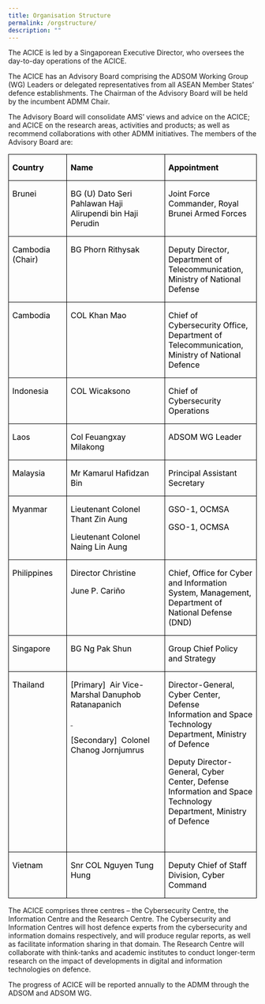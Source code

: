 ```yaml
---
title: Organisation Structure
permalink: /orgstructure/
description: ""
---
```

The ACICE is led by a Singaporean Executive Director, who oversees the day-to-day operations of the ACICE.

The ACICE has an Advisory Board comprising the ADSOM Working Group (WG) Leaders or delegated representatives from all ASEAN Member States’ defence establishments. The Chairman of the Advisory Board will be held by the incumbent ADMM Chair.

The Advisory Board will consolidate AMS’ views and advice on the ACICE; and ACICE on the research areas, activities and products;  as well as recommend collaborations with other ADMM initiatives. The members of the Advisory Board are: 


         

<table style="border-collapse:collapse;mso-yfti-tbllook:1184;mso-padding-alt:0cm 0cm 0cm 0cm" cellpadding="0" cellspacing="0" border="0" class="MsoNormalTable"><tbody><tr style="mso-yfti-irow:0;mso-yfti-firstrow:yes"><td style="width:91.3pt;border:solid windowtext 1.0pt;
  padding:0cm 5.4pt 0cm 5.4pt" valign="top" width="122"><p class="MsoNormal"><b><span style="font-size:12.0pt;mso-ascii-font-family:
  Calibri;mso-hansi-font-family:Calibri;mso-bidi-font-family:Calibri;
  color:#000000">Country</span></b></p></td><td style="width:191.35pt;border:solid windowtext 1.0pt;
  border-left:none;padding:0cm 5.4pt 0cm 5.4pt" valign="top" width="255"><p class="MsoNormal"><b><span style="font-size:12.0pt;mso-ascii-font-family:
  Calibri;mso-hansi-font-family:Calibri;mso-bidi-font-family:Calibri;
  color:#000000">Name</span></b></p></td><td style="width:141.35pt;border:solid windowtext 1.0pt;
  border-left:none;padding:0cm 5.4pt 0cm 5.4pt" valign="top" width="188"><p class="MsoNormal"><b><span style="font-size:12.0pt;mso-ascii-font-family:
  Calibri;mso-hansi-font-family:Calibri;mso-bidi-font-family:Calibri;
  color:#000000">Appointment</span></b></p></td></tr><tr style="mso-yfti-irow:1"><td style="width:91.3pt;border:solid windowtext 1.0pt;
  border-top:none;padding:0cm 5.4pt 0cm 5.4pt" valign="top" width="122"><p class="MsoNormal"><span style="font-size:12.0pt;mso-ascii-font-family:Calibri;
  mso-hansi-font-family:Calibri;mso-bidi-font-family:Calibri;color:#000000">Brunei</span></p></td><td style="width:191.35pt;border-top:none;border-left:
  none;border-bottom:solid windowtext 1.0pt;border-right:solid windowtext 1.0pt;
  padding:0cm 5.4pt 0cm 5.4pt" valign="top" width="255"><p class="MsoNormal"><span style="font-size:12.0pt;mso-ascii-font-family:Calibri;
  mso-hansi-font-family:Calibri;mso-bidi-font-family:Calibri;color:#000000">BG (U) Dato Seri Pahlawan Haji Alirupendi bin Haji Perudin</span></p></td><td style="width:141.35pt;border-top:none;border-left:
  none;border-bottom:solid windowtext 1.0pt;border-right:solid windowtext 1.0pt;
  padding:0cm 5.4pt 0cm 5.4pt" valign="top" width="188"><p class="MsoNormal"><span style="font-size:12.0pt;mso-ascii-font-family:Calibri;
  mso-hansi-font-family:Calibri;mso-bidi-font-family:Calibri;color:#000000">Joint Force Commander, Royal Brunei Armed Forces</span></p></td></tr><tr style="mso-yfti-irow:2"><td style="width:91.3pt;border:solid windowtext 1.0pt;
  border-top:none;padding:0cm 5.4pt 0cm 5.4pt" valign="top" width="122"><p class="MsoNormal"><span style="font-size:12.0pt;mso-ascii-font-family:Calibri;
  mso-hansi-font-family:Calibri;mso-bidi-font-family:Calibri;color:#000000">Cambodia (Chair)</span></p></td><td style="width:191.35pt;border-top:none;border-left:
  none;border-bottom:solid windowtext 1.0pt;border-right:solid windowtext 1.0pt;
  padding:0cm 5.4pt 0cm 5.4pt" valign="top" width="255"><p class="MsoNormal"><span style="font-size:12.0pt;mso-ascii-font-family:Calibri;
  mso-hansi-font-family:Calibri;mso-bidi-font-family:Calibri;color:#000000">BG Phorn Rithysak</span></p><p class="MsoNormal"><i><span style="font-size:12.0pt;mso-ascii-font-family:
  Calibri;mso-hansi-font-family:Calibri;mso-bidi-font-family:Calibri;
  color:#000000">&nbsp;&nbsp;</span></i></p></td><td style="width:141.35pt;border-top:none;border-left:
  none;border-bottom:solid windowtext 1.0pt;border-right:solid windowtext 1.0pt;
  padding:0cm 5.4pt 0cm 5.4pt" valign="top" width="188"><p class="MsoNormal"><span style="font-size:12.0pt;mso-ascii-font-family:Calibri;
  mso-hansi-font-family:Calibri;mso-bidi-font-family:Calibri;color:#000000">Deputy Director, Department of Telecommunication, Ministry of National Defense</span></p></td></tr><tr style="mso-yfti-irow:3"><td style="width:91.3pt;border:solid windowtext 1.0pt;
  border-top:none;padding:0cm 5.4pt 0cm 5.4pt" valign="top" width="122"><p class="MsoNormal"><span style="font-size:12.0pt;mso-ascii-font-family:Calibri;
  mso-hansi-font-family:Calibri;mso-bidi-font-family:Calibri;color:#000000">Cambodia&nbsp;</span></p></td><td style="width:191.35pt;border-top:none;border-left:
  none;border-bottom:solid windowtext 1.0pt;border-right:solid windowtext 1.0pt;
  padding:0cm 5.4pt 0cm 5.4pt" valign="top" width="255"><p class="MsoNormal"><span style="font-size:12.0pt;mso-ascii-font-family:Calibri;
  mso-hansi-font-family:Calibri;mso-bidi-font-family:Calibri;color:#000000">COL Khan Mao</span></p></td><td style="width:141.35pt;border-top:none;border-left:
  none;border-bottom:solid windowtext 1.0pt;border-right:solid windowtext 1.0pt;
  padding:0cm 5.4pt 0cm 5.4pt" valign="top" width="188"><p class="MsoNormal"><span style="font-size:12.0pt;mso-ascii-font-family:Calibri;
  mso-hansi-font-family:Calibri;mso-bidi-font-family:Calibri;color:#000000">Chief of Cybersecurity Office, Department of Telecommunication, Ministry of National Defence</span></p><p class="MsoNormal"><span style="font-size:12.0pt;mso-ascii-font-family:Calibri;
  mso-hansi-font-family:Calibri;mso-bidi-font-family:Calibri;color:#000000"></span></p></td></tr><tr style="mso-yfti-irow:4"><td style="width:91.3pt;border:solid windowtext 1.0pt;
  border-top:none;padding:0cm 5.4pt 0cm 5.4pt" valign="top" width="122"><p class="MsoNormal"><span style="font-size:12.0pt;mso-ascii-font-family:Calibri;
  mso-hansi-font-family:Calibri;mso-bidi-font-family:Calibri;color:#000000">Indonesia</span></p></td><td style="width:191.35pt;border-top:none;border-left:
  none;border-bottom:solid windowtext 1.0pt;border-right:solid windowtext 1.0pt;
  padding:0cm 5.4pt 0cm 5.4pt" valign="top" width="255"><p class="MsoNormal"><span style="font-size:12.0pt;mso-ascii-font-family:Calibri;
  mso-hansi-font-family:Calibri;mso-bidi-font-family:Calibri;color:#000000">COL Wicaksono&nbsp;</span></p></td><td style="width:141.35pt;border-top:none;border-left:
  none;border-bottom:solid windowtext 1.0pt;border-right:solid windowtext 1.0pt;
  padding:0cm 5.4pt 0cm 5.4pt" valign="top" width="188"><p class="MsoNormal"><span style="font-size:12.0pt;mso-ascii-font-family:Calibri;
  mso-hansi-font-family:Calibri;mso-bidi-font-family:Calibri;color:#000000">Chief of Cybersecurity Operations</span></p></td></tr><tr style="mso-yfti-irow:5"><td style="width:91.3pt;border:solid windowtext 1.0pt;
  border-top:none;padding:0cm 5.4pt 0cm 5.4pt" valign="top" width="122"><p class="MsoNormal"><span style="font-size:12.0pt;mso-ascii-font-family:Calibri;
  mso-hansi-font-family:Calibri;mso-bidi-font-family:Calibri;color:#000000">Laos</span></p></td><td style="width:191.35pt;border-top:none;border-left:
  none;border-bottom:solid windowtext 1.0pt;border-right:solid windowtext 1.0pt;
  padding:0cm 5.4pt 0cm 5.4pt" valign="top" width="255"><p class="MsoNormal"><span style="font-size:12.0pt;mso-ascii-font-family:Calibri;
  mso-hansi-font-family:Calibri;mso-bidi-font-family:Calibri;color:#000000">Col Feuangxay Milakong</span></p></td><td style="width:141.35pt;border-top:none;border-left:
  none;border-bottom:solid windowtext 1.0pt;border-right:solid windowtext 1.0pt;
  padding:0cm 5.4pt 0cm 5.4pt" valign="top" width="188"><p class="MsoNormal"><span style="font-size:12.0pt;mso-ascii-font-family:Calibri;
  mso-hansi-font-family:Calibri;mso-bidi-font-family:Calibri;color:#000000">ADSOM WG Leader</span></p></td></tr><tr style="mso-yfti-irow:6"><td style="width:91.3pt;border:solid windowtext 1.0pt;
  border-top:none;padding:0cm 5.4pt 0cm 5.4pt" valign="top" width="122"><p class="MsoNormal"><span style="font-size:12.0pt;mso-ascii-font-family:Calibri;
  mso-hansi-font-family:Calibri;mso-bidi-font-family:Calibri;color:#000000">Malaysia</span></p></td><td style="width:191.35pt;border-top:none;border-left:
  none;border-bottom:solid windowtext 1.0pt;border-right:solid windowtext 1.0pt;
  padding:0cm 5.4pt 0cm 5.4pt" valign="top" width="255"><p class="MsoNormal"><span style="font-size:12.0pt;mso-ascii-font-family:
  Calibri;mso-hansi-font-family:Calibri;mso-bidi-font-family:Calibri;
  color:#000000;mso-ansi-language:EN-MY" lang="EN-MY">Mr Kamarul Hafidzan Bin</span><span style="font-size:12.0pt;mso-ascii-font-family:Calibri;mso-hansi-font-family:
  Calibri;mso-bidi-font-family:Calibri;color:#000000"></span></p></td><td style="width:141.35pt;border-top:none;border-left:
  none;border-bottom:solid windowtext 1.0pt;border-right:solid windowtext 1.0pt;
  padding:0cm 5.4pt 0cm 5.4pt" valign="top" width="188"><p class="MsoNormal"><span style="font-size:12.0pt;mso-ascii-font-family:
  Calibri;mso-hansi-font-family:Calibri;mso-bidi-font-family:Calibri;
  color:#000000;mso-ansi-language:EN-MY" lang="EN-MY">Principal Assistant Secretary</span></p></td></tr><tr style="mso-yfti-irow:7"><td style="width:91.3pt;border:solid windowtext 1.0pt;
  border-top:none;padding:0cm 5.4pt 0cm 5.4pt" valign="top" width="122"><p class="MsoNormal"><span style="font-size:12.0pt;mso-ascii-font-family:Calibri;
  mso-hansi-font-family:Calibri;mso-bidi-font-family:Calibri;color:#000000">Myanmar</span></p></td><td style="width:191.35pt;border-top:none;border-left:
  none;border-bottom:solid windowtext 1.0pt;border-right:solid windowtext 1.0pt;
  padding:0cm 5.4pt 0cm 5.4pt" valign="top" width="255"><p class="MsoNormal"><span style="font-size:12.0pt;mso-ascii-font-family:Calibri;
  mso-hansi-font-family:Calibri;mso-bidi-font-family:Calibri;color:#000000">Lieutenant Colonel Thant Zin Aung</span></p><p class="MsoNormal"><span style="font-size:12.0pt;mso-ascii-font-family:Calibri;
  mso-hansi-font-family:Calibri;mso-bidi-font-family:Calibri;color:#000000">Lieutenant Colonel Naing Lin Aung</span></p></td><td style="width:141.35pt;border-top:none;border-left:
  none;border-bottom:solid windowtext 1.0pt;border-right:solid windowtext 1.0pt;
  padding:0cm 5.4pt 0cm 5.4pt" valign="top" width="188"><p class="MsoNormal"><span style="font-size:12.0pt;mso-ascii-font-family:Calibri;
  mso-hansi-font-family:Calibri;mso-bidi-font-family:Calibri;color:#000000">GSO-1, OCMSA</span></p><p class="MsoNormal"><span style="font-size:12.0pt;mso-ascii-font-family:Calibri;
  mso-hansi-font-family:Calibri;mso-bidi-font-family:Calibri;color:#000000">GSO-1, OCMSA</span></p></td></tr><tr style="mso-yfti-irow:8"><td style="width:91.3pt;border:solid windowtext 1.0pt;
  border-top:none;padding:0cm 5.4pt 0cm 5.4pt" valign="top" width="122"><p class="MsoNormal"><span style="font-size:12.0pt;mso-ascii-font-family:Calibri;
  mso-hansi-font-family:Calibri;mso-bidi-font-family:Calibri;color:#000000">Philippines</span></p></td><td style="width:191.35pt;border-top:none;border-left:
  none;border-bottom:solid windowtext 1.0pt;border-right:solid windowtext 1.0pt;
  padding:0cm 5.4pt 0cm 5.4pt" valign="top" width="255"><p class="MsoNormal"><span style="font-size:12.0pt;mso-ascii-font-family:Calibri;
  mso-hansi-font-family:Calibri;mso-bidi-font-family:Calibri;color:#000000">Director Christine</span></p><p class="MsoNormal"><span style="font-size:12.0pt;mso-ascii-font-family:Calibri;
  mso-hansi-font-family:Calibri;mso-bidi-font-family:Calibri;color:#000000">June P. Cariño</span></p><p class="MsoNormal"><span style="font-size:12.0pt;mso-ascii-font-family:Calibri;
  mso-hansi-font-family:Calibri;mso-bidi-font-family:Calibri;color:#000000">&nbsp;</span></p></td><td style="width:141.35pt;border-top:none;border-left:
  none;border-bottom:solid windowtext 1.0pt;border-right:solid windowtext 1.0pt;
  padding:0cm 5.4pt 0cm 5.4pt" valign="top" width="188"><p class="MsoNormal"><span style="font-size:12.0pt;mso-ascii-font-family:Calibri;
  mso-hansi-font-family:Calibri;mso-bidi-font-family:Calibri;color:#000000">Chief, Office for Cyber and Information System, Management, Department of National Defense (DND)</span></p></td></tr><tr style="mso-yfti-irow:9"><td style="width:91.3pt;border:solid windowtext 1.0pt;
  border-top:none;padding:0cm 5.4pt 0cm 5.4pt" valign="top" width="122"><p class="MsoNormal"><span style="font-size:12.0pt;mso-ascii-font-family:Calibri;
  mso-hansi-font-family:Calibri;mso-bidi-font-family:Calibri;color:#000000">Singapore</span></p></td><td style="width:191.35pt;border-top:none;border-left:
  none;border-bottom:solid windowtext 1.0pt;border-right:solid windowtext 1.0pt;
  padding:0cm 5.4pt 0cm 5.4pt" valign="top" width="255"><p class="MsoNormal"><span style="font-size:12.0pt;mso-ascii-font-family:Calibri;
  mso-hansi-font-family:Calibri;mso-bidi-font-family:Calibri;color:#000000">BG Ng Pak Shun</span></p></td><td style="width:141.35pt;border-top:none;border-left:
  none;border-bottom:solid windowtext 1.0pt;border-right:solid windowtext 1.0pt;
  padding:0cm 5.4pt 0cm 5.4pt" valign="top" width="188"><p class="MsoNormal"><span style="font-size:12.0pt;mso-ascii-font-family:Calibri;
  mso-hansi-font-family:Calibri;mso-bidi-font-family:Calibri;color:#000000">Group Chief Policy and Strategy</span></p></td></tr><tr style="mso-yfti-irow:10"><td style="width:91.3pt;border:solid windowtext 1.0pt;
  border-top:none;padding:0cm 5.4pt 0cm 5.4pt" valign="top" width="122"><p class="MsoNormal"><span style="font-size:12.0pt;mso-ascii-font-family:Calibri;
  mso-hansi-font-family:Calibri;mso-bidi-font-family:Calibri;color:#000000">Thailand</span></p></td><td style="width:191.35pt;border-top:none;border-left:
  none;border-bottom:solid windowtext 1.0pt;border-right:solid windowtext 1.0pt;
  padding:0cm 5.4pt 0cm 5.4pt" valign="top" width="255"><p class="MsoNormal"><span style="font-size:12.0pt;mso-ascii-font-family:Calibri;
  mso-hansi-font-family:Calibri;mso-bidi-font-family:Calibri;color:#000000">[Primary]&nbsp; Air Vice-Marshal Danuphob Ratanapanich<b><u></u></b></span></p><p class="MsoNormal"><b><u><span style="font-size:12.0pt;mso-ascii-font-family:
  Calibri;mso-hansi-font-family:Calibri;mso-bidi-font-family:Calibri;
  color:#000000"><span style="text-decoration:none">&nbsp;</span></span></u></b></p><p class="MsoNormal"><span style="font-size:12.0pt;mso-ascii-font-family:Calibri;
  mso-hansi-font-family:Calibri;mso-bidi-font-family:Calibri;color:#000000"></span></p><p class="MsoNormal"><span style="font-size:12.0pt;mso-ascii-font-family:Calibri;
  mso-hansi-font-family:Calibri;mso-bidi-font-family:Calibri;color:#000000"></span></p><p class="MsoNormal"><span style="mso-ascii-font-family:Calibri;mso-hansi-font-family:
  Calibri;mso-bidi-font-family:Calibri;color:#000000"></span></p><p class="MsoNormal"><span style="font-size:12.0pt;mso-ascii-font-family:Calibri;
  mso-hansi-font-family:Calibri;mso-bidi-font-family:Calibri;color:#000000">[Secondary]&nbsp; Colonel Chanog Jornjumrus</span></p></td><td style="width:141.35pt;border-top:none;border-left:
  none;border-bottom:solid windowtext 1.0pt;border-right:solid windowtext 1.0pt;
  padding:0cm 5.4pt 0cm 5.4pt" valign="top" width="188"><p style="margin-bottom:12.0pt" class="MsoNormal"><span style="font-size:12.0pt;
  mso-ascii-font-family:Calibri;mso-hansi-font-family:Calibri;mso-bidi-font-family:
  Calibri;color:#000000">Director-General, Cyber Center, Defense Information&nbsp;and Space Technology Department, Ministry of Defence<b><u></u></b></span></p><p class="MsoNormal"><span style="font-size:12.0pt;mso-ascii-font-family:Calibri;
  mso-hansi-font-family:Calibri;mso-bidi-font-family:Calibri;color:#000000">Deputy Director-General, Cyber Center, Defense Information&nbsp;and Space Technology Department, Ministry of Defence</span></p><p class="MsoNormal"><span style="font-size:12.0pt;mso-ascii-font-family:Calibri;
  mso-hansi-font-family:Calibri;mso-bidi-font-family:Calibri;color:#000000">&nbsp;</span></p></td></tr><tr style="mso-yfti-irow:11;mso-yfti-lastrow:yes"><td style="width:91.3pt;border:solid windowtext 1.0pt;
  border-top:none;padding:0cm 5.4pt 0cm 5.4pt" valign="top" width="122"><p class="MsoNormal"><span style="font-size:12.0pt;mso-ascii-font-family:Calibri;
  mso-hansi-font-family:Calibri;mso-bidi-font-family:Calibri;color:#000000">Vietnam</span></p></td><td style="width:191.35pt;border-top:none;border-left:
  none;border-bottom:solid windowtext 1.0pt;border-right:solid windowtext 1.0pt;
  padding:0cm 5.4pt 0cm 5.4pt" valign="top" width="255"><p class="MsoNormal"><span style="font-size:12.0pt;mso-ascii-font-family:Calibri;
  mso-hansi-font-family:Calibri;mso-bidi-font-family:Calibri;color:#000000">Snr COL Nguyen Tung Hung</span></p></td><td style="width:141.35pt;border-top:none;border-left:
  none;border-bottom:solid windowtext 1.0pt;border-right:solid windowtext 1.0pt;
  padding:0cm 5.4pt 0cm 5.4pt" valign="top" width="188"><p class="MsoNormal"><span style="font-size:12.0pt;mso-ascii-font-family:Calibri;
  mso-hansi-font-family:Calibri;mso-bidi-font-family:Calibri;color:#000000">Deputy Chief of Staff Division, Cyber Command</span></p></td></tr></tbody></table>




The ACICE comprises three centres – the Cybersecurity Centre, the Information Centre and the Research Centre. The Cybersecurity and Information Centres will host defence experts from the cybersecurity and information domains respectively, and will produce regular reports, as well as facilitate information sharing in that domain. The Research Centre will collaborate with think-tanks and academic institutes to conduct longer-term research on the impact of developments in digital and information technologies on defence.  

The progress of ACICE will be reported annually to the ADMM through the ADSOM and ADSOM WG.